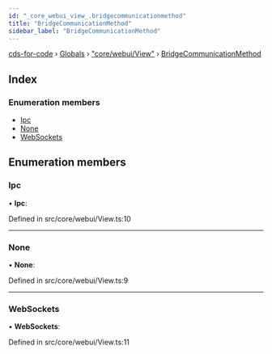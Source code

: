```yaml
---
id: "_core_webui_view_.bridgecommunicationmethod"
title: "BridgeCommunicationMethod"
sidebar_label: "BridgeCommunicationMethod"
---
```


[cds-for-code](../index.md) › [Globals](../globals.md) › ["core/webui/View"](../modules/_core_webui_view_.md) › [BridgeCommunicationMethod](_core_webui_view_.bridgecommunicationmethod.md)

## Index

### Enumeration members

* [Ipc](_core_webui_view_.bridgecommunicationmethod.md#ipc)
* [None](_core_webui_view_.bridgecommunicationmethod.md#none)
* [WebSockets](_core_webui_view_.bridgecommunicationmethod.md#websockets)

## Enumeration members

###  Ipc

• **Ipc**:

Defined in src/core/webui/View.ts:10

___

###  None

• **None**:

Defined in src/core/webui/View.ts:9

___

###  WebSockets

• **WebSockets**:

Defined in src/core/webui/View.ts:11
